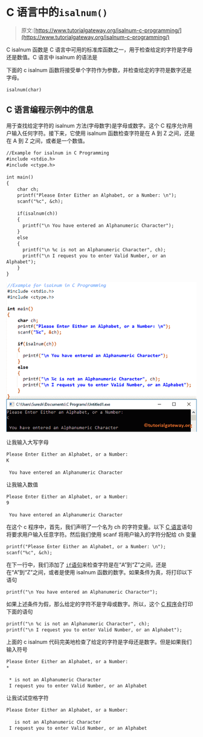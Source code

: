 # C 语言中的`isalnum()`

> 原文:[https://www.tutorialgateway.org/isalnum-c-programming/](https://www.tutorialgateway.org/isalnum-c-programming/)

C isalnum 函数是 C 语言中可用的标准库函数之一，用于检查给定的字符是字母还是数值。C 语言中 isalnum 的语法是

下面的 c isalnum 函数将接受单个字符作为参数，并检查给定的字符是数字还是字母。

```
isalnum(char)
```

## C 语言编程示例中的信息

用于查找给定字符的 isalnum 方法(字母数字)是字母或数字。这个 C 程序允许用户输入任何字符。接下来，它使用 isalnum 函数检查字符是在 A 到 Z 之间，还是在 A 到 Z 之间，或者是一个数值。

```
//Example for isalnum in C Programming
#include <stdio.h>
#include <ctype.h>

int main()
{
    char ch;
    printf("Please Enter Either an Alphabet, or a Number: \n");
    scanf("%c", &ch);

    if(isalnum(ch))
    {
      printf("\n You have entered an Alphanumeric Character");         
    }
    else
    {
      printf("\n %c is not an Alphanumeric Character", ch);
      printf("\n I request you to enter Valid Number, or an Alphabet");	
    }
}
```

![isalnum in C Programming 1](img/20d5abf846d0cf1bf42747ca25f1dce3.png)

让我输入大写字母

```
Please Enter Either an Alphabet, or a Number: 
K

 You have entered an Alphanumeric Character
```

让我输入数值

```
Please Enter Either an Alphabet, or a Number: 
9

 You have entered an Alphanumeric Character
```

在这个 c 程序中，首先，我们声明了一个名为 ch 的字符变量。以下 [C 语言](https://www.tutorialgateway.org/c-programming/)语句将要求用户输入任意字符。然后我们使用 scanf 将用户输入的字符分配给 ch 变量

```
printf("Please Enter Either an Alphabet, or a Number: \n");
scanf("%c", &ch);
```

在下一行中，我们添加了 [`if`语句](https://www.tutorialgateway.org/if-statement-in-c/)来检查字符是在“A”到“Z”之间，还是在“A”到“Z”之间，或者是使用 isalnum 函数的数字。如果条件为真，将打印以下语句

```
printf("\n You have entered an Alphanumeric Character");
```

如果上述条件为假，那么给定的字符不是字母或数字。所以，这个 [C 程序](https://www.tutorialgateway.org/c-programming-examples/)会打印下面的语句

```
printf("\n %c is not an Alphanumeric Character", ch);
printf("\n I request you to enter Valid Number, or an Alphabet");
```

上面的 c isalnum 代码完美地检查了给定的字符是字母还是数字。但是如果我们输入符号

```
Please Enter Either an Alphabet, or a Number: 
*

 * is not an Alphanumeric Character
 I request you to enter Valid Number, or an Alphabet
```

让我试试空格字符

```
Please Enter Either an Alphabet, or a Number: 

   is not an Alphanumeric Character
 I request you to enter Valid Number, or an Alphabet
```